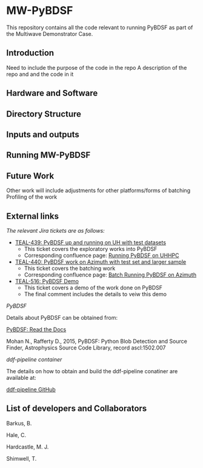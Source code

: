 # MW-PyBDSF

This repository contains all the code relevant to running PyBDSF as part of the Multiwave Demonstrator Case.

## Introduction


Need to include the purpose of the code in the repo
A description of the repo and and the code in it

## Hardware and Software




## Directory Structure




## Inputs and outputs




## Running MW-PyBDSF




## Future Work


Other work will include adjustments for other platforms/forms of batching
Profiling of the work

## External links


*The relevant Jira tickets are as follows:*

* [TEAL-439: PyBDSF up and running on UH with test datasets](https://jira.skatelescope.org/browse/TEAL-439)
   * This ticket covers the exploratory works into PyBDSF
   * Corresponding confluence page:   [Running PyBDSF on UHHPC](https://confluence.skatelescope.org/display/SRCSC/Running+PyBDSF+on+UHHPC)
* [TEAL-440: PyBDSF work on Azimuth with test set and larger sample](https://jira.skatelescope.org/browse/TEAL-440)
   * This ticket covers the batching work
   * Corresponding confluence page:   [Batch Running PyBDSF on Azimuth](https://confluence.skatelescope.org/display/SRCSC/Batch+Running+PyBDSF+on+Azimuth)
* [TEAL-516: PyBDSF Demo](https://jira.skatelescope.org/browse/TEAL-516)
   * This ticket covers a demo of the work done on PyBDSF
   * The final comment includes the details to veiw this demo

*PyBDSF*

Details about PyBDSF can be obtained from:

[PyBDSF: Read the Docs](https://pybdsf.readthedocs.io/en/latest/index.html)

Mohan N., Rafferty D., 2015, PyBDSF: Python Blob Detection and Source Finder, Astrophysics Source Code Library, record ascl:1502.007

*ddf-pipeline container*

The details on how to obtain and build the ddf-pipeline conatiner are available at:

[ddf-pipeline GitHub](https://github.com/mhardcastle/ddf-pipeline)


## List of developers and Collaborators

Barkus, B.

Hale, C.

Hardcastle, M. J.

Shimwell, T.
